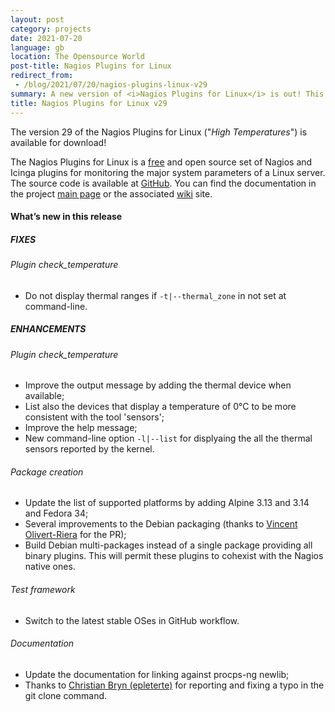 ```yaml
---
layout: post
category: projects
date: 2021-07-20
language: gb
location: The Opensource World
post-title: Nagios Plugins for Linux
redirect_from:
 - /blog/2021/07/20/nagios-plugins-linux-v29
summary: A new version of <i>Nagios Plugins for Linux</i> is out! This project contains a quite complete set of enterprise ready Nagios-compatible Plugins for monitoring Linux hosts. In this release the plugin <i>check_temperature</i> has been improved and a modular Debian multi-packages build is now available.
title: Nagios Plugins for Linux v29
---
```

The version 29 of the Nagios Plugins for Linux ("*High Temperatures*") is available
for download!

The Nagios Plugins for Linux is a
[free](https://github.com/madrisan/nagios-plugins-linux/blob/master/COPYING)
and open source set of Nagios and Icinga plugins for monitoring the major system parameters of a
Linux server. The source code is available at
[GitHub](https://github.com/madrisan/nagios-plugins-linux/releases/).
You can find the documentation in the project
[main page](https://github.com/madrisan/nagios-plugins-linux) or the associated
[wiki](https://github.com/madrisan/nagios-plugins-linux/wiki) site.

#### What’s new in this release

##### FIXES

###### Plugin check_temperature

 * Do not display thermal ranges if `-t|--thermal_zone` in not set at command-line.

##### ENHANCEMENTS

###### Plugin check_temperature

 * Improve the output message by adding the thermal device when available;
 * List also the devices that display a temperature of 0°C to be more consistent with the tool 'sensors';
 * Improve the help message;
 * New command-line option `-l|--list` for displyaing the all the thermal sensors reported by the kernel.

###### Package creation

 * Update the list of supported platforms by adding Alpine 3.13 and 3.14 and Fedora 34;
 * Several improvements to the Debian packaging (thanks to [Vincent Olivert-Riera](https://github.com/vincent-olivert-riera) for the PR);
 * Build Debian multi-packages instead of a single package providing all binary plugins.
   This will permit these plugins to cohexist with the Nagios native ones.

###### Test framework

 * Switch to the latest stable OSes in GitHub workflow.

###### Documentation

 * Update the documentation for linking against procps-ng newlib;
 * Thanks to [Christian Bryn (epleterte)](https://github.com/epleterte) for reporting and fixing a typo in the git clone command.

